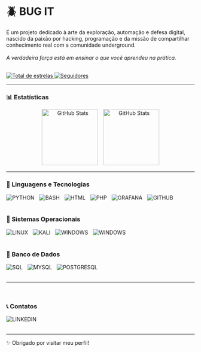 # 🪲 BUG IT

É um projeto dedicado à arte da exploração, automação e defesa digital, nascido da paixão por hacking, programação e da missão de compartilhar conhecimento real com a comunidade underground.
<br/><br/>
<i>A verdadeira força está em ensinar o que você aprendeu na prática.</i>
<br/><br/>
<p align="left">
    <a href="https://github.com/bug-it?tab=repositories&sort=stargazers">
        <img 
            alt="Total de estrelas" 
            title="Total de estrelas GitHub" 
            src="https://custom-icon-badges.demolab.com/github/stars/bug-it?color=55960c&style=for-the-badge&labelColor=488207&logo=star&label=estrelas"
        />
    </a>
    <a href="https://github.com/bug-it?tab=followers">
        <img 
            alt="Seguidores" 
            title="Me siga no GitHub" 
            src="https://custom-icon-badges.demolab.com/github/followers/bug-it?color=236ad3&labelColor=1155ba&style=for-the-badge&logo=github&label=Seguidores&logoColor=white"
        />
    </a>

</p>

---

### 📊 Estatísticas

<center>
<p>
  <img 
    alt="GitHub Stats" 
    height="150" 
    style="padding-right: 10px;" 
    src="https://github-readme-stats.vercel.app/api?username=bug-it&show_icons=true&theme=tokyonight&include_all_commits=true&locale=pt-br" 
  />
<img 
      alt="GitHub Stats" 
      height="150" 
      src="https://github-readme-stats.vercel.app/api/top-langs/?username=bug-it&theme=tokyonight&layout=compact&custom_title=Tecnologias&langs_count=6" 
  />
</p>
</center>

---

### 📌 Linguagens e Tecnologias

<img 
    align="left" 
    alt="PYTHON" 
    title="PYTHON"
    style="padding-right: 10px;" 
    src="https://camo.githubusercontent.com/0d0779a129f1dcf6c31613b701fe0646fd4e4d2ed2a7cbd61b27fd5514baa938/68747470733a2f2f696d672e736869656c64732e696f2f62616467652f707974686f6e2d3336373041303f7374796c653d666f722d7468652d6261646765266c6f676f3d707974686f6e266c6f676f436f6c6f723d666664643534" 
/>

<img 
    align="left" 
    alt="BASH" 
    title="BASH"
    style="padding-right: 10px;" 
    src="https://camo.githubusercontent.com/9d66a442ed7b0144e9c2f950afb471959e3643446c49632bd69e63cbd31b8561/68747470733a2f2f696d672e736869656c64732e696f2f62616467652f426173682d3445414132353f7374796c653d666f722d7468652d6261646765266c6f676f3d676e7562617368266c6f676f436f6c6f723d7768697465" 
/>

<img 
    align="left" 
    alt="HTML"
    title="HTML" 
    style="padding-right: 10px;" 
    src="https://camo.githubusercontent.com/10c7a8fa2cf317cc7c4af6f13efac086a9f0ea010f0dfc746c94e5cde310b339/68747470733a2f2f696d672e736869656c64732e696f2f62616467652f48544d4c352d4533344632363f7374796c653d666f722d7468652d6261646765266c6f676f3d68746d6c35266c6f676f436f6c6f723d7768697465" 
/>

<img 
    align="left" 
    alt="PHP" 
    title="PHP"
    style="padding-right: 10px;" 
    src="https://camo.githubusercontent.com/59f1bf1e0c03f98c620e6456751406b0c8dba1ac0590704d93303b45cfe536ab/68747470733a2f2f696d672e736869656c64732e696f2f62616467652f5048502d3737374242343f7374796c653d666f722d7468652d6261646765266c6f676f3d706870266c6f676f436f6c6f723d7768697465" 
/>

<img 
    align="left" 
    alt="GRAFANA" 
    title="GRAFANA"
    style="padding-right: 10px;" 
    src="https://camo.githubusercontent.com/992610542c3a15be545319bdff3a7116be28e1060479ecc5abaf884cc011ffde/68747470733a2f2f696d672e736869656c64732e696f2f62616467652f47726166616e612d4632463446393f7374796c653d666f722d7468652d6261646765266c6f676f3d67726166616e61266c6f676f436f6c6f723d6f72616e6765266c6162656c436f6c6f723d463246344639" 
/>

<img 
    align="left" 
    alt="GITHUB" 
    title="GITHUB"
    style="padding-right: 10px;" 
    src="https://camo.githubusercontent.com/78906daab4547dcc22303feba991f23635cc2c6646aab0d3dcf0a476d00d7cf3/68747470733a2f2f696d672e736869656c64732e696f2f62616467652f4769744875622d3030303f7374796c653d666f722d7468652d6261646765266c6f676f3d676974687562266c6f676f436f6c6f723d7768697465" 
/>


<br/>
<br/>

### 📌 Sistemas Operacionais

<img 
    align="left" 
    alt="LINUX" 
    title="LINUX"
    style="padding-right: 10px;" 
    src="https://camo.githubusercontent.com/b9326effec4bc941d648d79b2e24ed7c708122671d2540c3277596dc52d640f2/68747470733a2f2f696d672e736869656c64732e696f2f62616467652f4c696e75782d4643433632343f7374796c653d666f722d7468652d6261646765266c6f676f3d6c696e7578266c6f676f436f6c6f723d626c61636b" 
/>

<img 
    align="left" 
    alt="KALI" 
    title="KALI"
    style="padding-right: 10px;" 
    src="https://camo.githubusercontent.com/97aacfe6a9a5a41572ea5d7dc4047b8915db34457a948994dd42158c68d8e009/68747470733a2f2f696d672e736869656c64732e696f2f62616467652f4b616c695f4c696e75782d3535374339343f7374796c653d666f722d7468652d6261646765266c6f676f3d6b616c696c696e7578266c6f676f436f6c6f723d7768697465" 
/>

<img 
    align="left" 
    alt="WINDOWS" 
    title="WINDOWS"
    style="padding-right: 10px;" 
    src="https://camo.githubusercontent.com/972c64401862d6b00d73b76042d183ed069e6bd2ec21992ce07331ef67547c2c/68747470733a2f2f696d672e736869656c64732e696f2f62616467652f416e64726f69642d3344444338343f7374796c653d666f722d7468652d6261646765266c6f676f3d616e64726f6964266c6f676f436f6c6f723d7768697465" 
/>

<img 
    align="left" 
    alt="WINDOWS" 
    title="WINDOWS"
    style="padding-right: 10px;" 
    src="https://camo.githubusercontent.com/1cc3ed014dbb3cc907789013096c44d0bc78875ee219d9455f619ff18059ac4a/68747470733a2f2f696d672e736869656c64732e696f2f62616467652f57696e646f77732d3030373844363f7374796c653d666f722d7468652d6261646765266c6f676f3d77696e646f7773266c6f676f436f6c6f723d7768697465" 
/>

<br/>
<br/>

### 📌 Banco de Dados

<img 
    align="left" 
    alt="SQL"
    title="SQL" 
    style="padding-right: 10px;" 
    src="https://camo.githubusercontent.com/8ad1d7ee571429a20d71e621f119f851f3cc88c98bb6d7f1ee096f619f1d5961/68747470733a2f2f696d672e736869656c64732e696f2f62616467652f53514c2d3434373941313f7374796c653d666f722d7468652d6261646765266c6f676f3d706f737467726573716c266c6f676f436f6c6f723d7768697465" 
/>

<img 
    align="left" 
    alt="MYSQL"
    title="MYSQL" 
    style="padding-right: 10px;" 
    src="https://camo.githubusercontent.com/4804cde16e9487428ea27793df49b0ada0166115301325bade5532ae7060ed04/68747470733a2f2f696d672e736869656c64732e696f2f62616467652f4d7953514c2d3030354338343f7374796c653d666f722d7468652d6261646765266c6f676f3d6d7973716c266c6f676f436f6c6f723d7768697465" 
/>

<img 
    align="left" 
    alt="POSTGRESQL" 
    title="POSTGRESQL"
    style="padding-right: 10px;" 
    src="https://camo.githubusercontent.com/be5478e9dda6fd534b3c08fa96d9a4e9fe0f2d1c2a6fd81e0638ac71d099ca37/68747470733a2f2f696d672e736869656c64732e696f2f62616467652f504f535447524553514c2d3331363139323f7374796c653d666f722d7468652d6261646765266c6f676f3d706f737467726573716c266c6f676f436f6c6f723d7768697465" 
/>

<br/>
<br/>

---

<br/>

### 📞 Contatos

<a href="https://www.linkedin.com/company/bugit-br"><img 
    align="left" 
    alt="LINKEDIN" 
    title="LINKEDIN"
    style="padding-right: 10px;" src="https://camo.githubusercontent.com/8c0692475a5bfc1d9e7361074bdb648e567cae7b5b40ffd32adae31180b0d7b6/68747470733a2f2f696d672e736869656c64732e696f2f62616467652f4c696e6b6564496e2d3030373742353f7374796c653d666f722d7468652d6261646765266c6f676f3d6c696e6b6564696e266c6f676f436f6c6f723d7768697465"></a> 
<br/>
<br/>

---

✨ Obrigado por visitar meu perfil!

